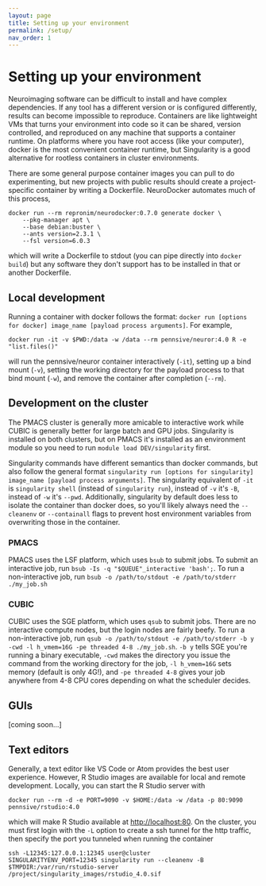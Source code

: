 ```yaml
---
layout: page
title: Setting up your environment
permalink: /setup/
nav_order: 1
---
```

# Setting up your environment
Neuroimaging software can be difficult to install and have complex dependencies. If any tool has a different version or is configured differently, results can become impossible to reproduce. Containers are like lightweight VMs that turns your environment into code so it can be shared, version controlled, and reproduced on any machine that supports a container runtime. On platforms where you have root access (like your computer), docker is the most convenient container runtime, but Singularity is a good alternative for rootless containers in cluster environments. 

There are some general purpose container images you can pull to do experimenting, but new projects with public results should create a project-specific container by writing a Dockerfile. NeuroDocker automates much of this process,
```
docker run --rm repronim/neurodocker:0.7.0 generate docker \
    --pkg-manager apt \
    --base debian:buster \
    --ants version=2.3.1 \
    --fsl version=6.0.3
```
which will write a Dockerfile to stdout (you can pipe directly into `docker build`) but any software they don't support has to be installed in that or another Dockerfile.

## Local development
Running a container with docker follows the format: `docker run [options for docker] image_name [payload process arguments]`. For example,
```
docker run -it -v $PWD:/data -w /data --rm pennsive/neuror:4.0 R -e "list.files()"
```
will run the pennsive/neuror container interactively (`-it`), setting up a bind mount (`-v`), setting the working directory for the payload process to that bind mount (`-w`), and remove the container after completion (`--rm`).

## Development on the cluster
The PMACS cluster is generally more amicable to interactive work while CUBIC is generally better for large batch and GPU jobs. Singularity is installed on both clusters, but on PMACS it's installed as an environment module so you need to run `module load DEV/singularity` first.

Singularity commands have different semantics than docker commands, but also follow the general format `singularity run [options for singularity] image_name [payload process arguments]`. The singularity equivalent of `-it` is `singularity shell` (instead of `singularity run`), instead of `-v` it's `-B`, instead of `-w` it's `--pwd`. Additionally, singularity by default does less to isolate the container than docker does, so you'll likely always need the `--cleanenv` or `--containall` flags to prevent host environment variables from overwriting those in the container. 

### PMACS
PMACS uses the LSF platform, which uses `bsub` to submit jobs. To submit an interactive job, run `bsub -Is -q "$QUEUE"_interactive 'bash';`. To run a non-interactive job, run `bsub -o /path/to/stdout -e /path/to/stderr ./my_job.sh`

### CUBIC
CUBIC uses the SGE platform, which uses `qsub` to submit jobs. There are no interactive compute nodes, but the login nodes are fairly beefy. To run a non-interactive job, run `qsub -o /path/to/stdout -e /path/to/stderr -b y -cwd -l h_vmem=16G -pe threaded 4-8 ./my_job.sh`. `-b y` tells SGE you're running a binary executable, `-cwd` makes the directory you issue the command from the working directory for the job, `-l h_vmem=16G` sets memory (default is only 4G!), and `-pe threaded 4-8` gives your job anywhere from 4-8 CPU cores depending on what the scheduler decides.

## GUIs
[coming soon...]

## Text editors
Generally, a text editor like VS Code or Atom provides the best user experience. However, R Studio images are available for local and remote development. Locally, you can start the R Studio server with
```
docker run --rm -d -e PORT=9090 -v $HOME:/data -w /data -p 80:9090 pennsive/rstudio:4.0
```
which will make R Studio available at [http://localhost:80](http://localhost).
On the cluster, you must first login with the `-L` option to create a ssh tunnel for the http traffic, then specify the port you tunneled when running the container
```
ssh -L12345:127.0.0.1:12345 user@cluster
SINGULARITYENV_PORT=12345 singularity run --cleanenv -B $TMPDIR:/var/run/rstudio-server /project/singularity_images/rstudio_4.0.sif
```
